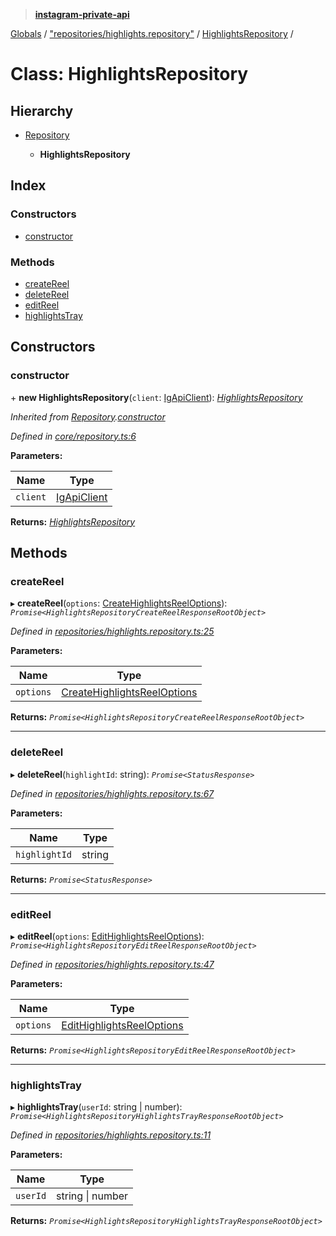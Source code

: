 > **[instagram-private-api](../README.md)**

[Globals](../README.md) / ["repositories/highlights.repository"](../modules/_repositories_highlights_repository_.md) / [HighlightsRepository](_repositories_highlights_repository_.highlightsrepository.md) /

# Class: HighlightsRepository

## Hierarchy

* [Repository](_core_repository_.repository.md)

  * **HighlightsRepository**

## Index

### Constructors

* [constructor](_repositories_highlights_repository_.highlightsrepository.md#constructor)

### Methods

* [createReel](_repositories_highlights_repository_.highlightsrepository.md#createreel)
* [deleteReel](_repositories_highlights_repository_.highlightsrepository.md#deletereel)
* [editReel](_repositories_highlights_repository_.highlightsrepository.md#editreel)
* [highlightsTray](_repositories_highlights_repository_.highlightsrepository.md#highlightstray)

## Constructors

###  constructor

\+ **new HighlightsRepository**(`client`: [IgApiClient](_core_client_.igapiclient.md)): *[HighlightsRepository](_repositories_highlights_repository_.highlightsrepository.md)*

*Inherited from [Repository](_core_repository_.repository.md).[constructor](_core_repository_.repository.md#constructor)*

*Defined in [core/repository.ts:6](https://github.com/dilame/instagram-private-api/blob/e9c516c/src/core/repository.ts#L6)*

**Parameters:**

Name | Type |
------ | ------ |
`client` | [IgApiClient](_core_client_.igapiclient.md) |

**Returns:** *[HighlightsRepository](_repositories_highlights_repository_.highlightsrepository.md)*

## Methods

###  createReel

▸ **createReel**(`options`: [CreateHighlightsReelOptions](../interfaces/_types_create_highlights_reel_options_.createhighlightsreeloptions.md)): *`Promise<HighlightsRepositoryCreateReelResponseRootObject>`*

*Defined in [repositories/highlights.repository.ts:25](https://github.com/dilame/instagram-private-api/blob/e9c516c/src/repositories/highlights.repository.ts#L25)*

**Parameters:**

Name | Type |
------ | ------ |
`options` | [CreateHighlightsReelOptions](../interfaces/_types_create_highlights_reel_options_.createhighlightsreeloptions.md) |

**Returns:** *`Promise<HighlightsRepositoryCreateReelResponseRootObject>`*

___

###  deleteReel

▸ **deleteReel**(`highlightId`: string): *`Promise<StatusResponse>`*

*Defined in [repositories/highlights.repository.ts:67](https://github.com/dilame/instagram-private-api/blob/e9c516c/src/repositories/highlights.repository.ts#L67)*

**Parameters:**

Name | Type |
------ | ------ |
`highlightId` | string |

**Returns:** *`Promise<StatusResponse>`*

___

###  editReel

▸ **editReel**(`options`: [EditHighlightsReelOptions](../interfaces/_types_edit_highlights_reel_options_.edithighlightsreeloptions.md)): *`Promise<HighlightsRepositoryEditReelResponseRootObject>`*

*Defined in [repositories/highlights.repository.ts:47](https://github.com/dilame/instagram-private-api/blob/e9c516c/src/repositories/highlights.repository.ts#L47)*

**Parameters:**

Name | Type |
------ | ------ |
`options` | [EditHighlightsReelOptions](../interfaces/_types_edit_highlights_reel_options_.edithighlightsreeloptions.md) |

**Returns:** *`Promise<HighlightsRepositoryEditReelResponseRootObject>`*

___

###  highlightsTray

▸ **highlightsTray**(`userId`: string | number): *`Promise<HighlightsRepositoryHighlightsTrayResponseRootObject>`*

*Defined in [repositories/highlights.repository.ts:11](https://github.com/dilame/instagram-private-api/blob/e9c516c/src/repositories/highlights.repository.ts#L11)*

**Parameters:**

Name | Type |
------ | ------ |
`userId` | string \| number |

**Returns:** *`Promise<HighlightsRepositoryHighlightsTrayResponseRootObject>`*